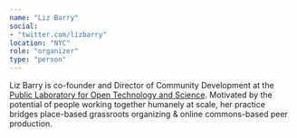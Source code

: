 ```yaml
---
name: "Liz Barry"
social:
- "twitter.com/lizbarry"
location: "NYC"
role: "organizer"
type: "person"
---
```


Liz Barry is co-founder and Director of Community Development at the [Public Laboratory for Open Technology and Science](https://publiclab.org/). Motivated by the potential of people working together humanely at scale, her practice bridges place-based grassroots organizing & online commons-based peer production.

